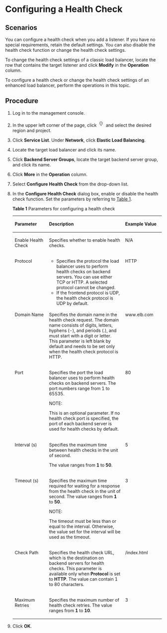 # Configuring a Health Check<a name="EN-US_TOPIC_0164706630"></a>

## Scenarios<a name="section1121010331536"></a>

You can configure a health check when you add a listener. If you have no special requirements, retain the default settings. You can also disable the health check function or change the health check settings.

To change the health check settings of a classic load balancer, locate the row that contains the target listener and click  **Modify**  in the  **Operation**  column.

To configure a health check or change the health check settings of an enhanced load balancer, perform the operations in this topic.

## Procedure<a name="section126005588310"></a>

1.  Log in to the management console.
2.  In the upper left corner of the page, click  ![](figures/en-us_image_0164706646.png)  and select the desired region and project.
3.  Click  **Service List**. Under  **Network**, click  **Elastic Load Balancing**.
4.  Locate the target load balancer and click its name.
5.  Click  **Backend Server Groups**, locate the target backend server group, and click its name.
6.  Click  **More**  in the  **Operation**  column.
7.  Select  **Configure Health Check**  from the drop-down list.
8.  In the  **Configure Health Check**  dialog box, enable or disable the health check function. Set the parameters by referring to  [Table 1](#table124201898534).

    **Table  1**  Parameters for configuring a health check

    <a name="table124201898534"></a>
    <table><thead align="left"><tr id="row1641417985317"><th class="cellrowborder" valign="top" width="23%" id="mcps1.2.4.1.1"><p id="p1741415965319"><a name="p1741415965319"></a><a name="p1741415965319"></a><strong id="b898016262017"><a name="b898016262017"></a><a name="b898016262017"></a>Parameter</strong></p>
    </th>
    <th class="cellrowborder" valign="top" width="51%" id="mcps1.2.4.1.2"><p id="p134141496538"><a name="p134141496538"></a><a name="p134141496538"></a><strong id="b15852146101315"><a name="b15852146101315"></a><a name="b15852146101315"></a>Description</strong></p>
    </th>
    <th class="cellrowborder" valign="top" width="26%" id="mcps1.2.4.1.3"><p id="p114141794530"><a name="p114141794530"></a><a name="p114141794530"></a><strong id="b8401841202"><a name="b8401841202"></a><a name="b8401841202"></a>Example Value</strong></p>
    </th>
    </tr>
    </thead>
    <tbody><tr id="row1941509125312"><td class="cellrowborder" valign="top" width="23%" headers="mcps1.2.4.1.1 "><p id="p174155905311"><a name="p174155905311"></a><a name="p174155905311"></a>Enable Health Check</p>
    </td>
    <td class="cellrowborder" valign="top" width="51%" headers="mcps1.2.4.1.2 "><p id="p15415195533"><a name="p15415195533"></a><a name="p15415195533"></a>Specifies whether to enable health checks.</p>
    </td>
    <td class="cellrowborder" valign="top" width="26%" headers="mcps1.2.4.1.3 "><p id="p541519155318"><a name="p541519155318"></a><a name="p541519155318"></a>N/A</p>
    </td>
    </tr>
    <tr id="row44158910530"><td class="cellrowborder" valign="top" width="23%" headers="mcps1.2.4.1.1 "><p id="p184153920531"><a name="p184153920531"></a><a name="p184153920531"></a>Protocol</p>
    </td>
    <td class="cellrowborder" valign="top" width="51%" headers="mcps1.2.4.1.2 "><a name="ul1941518935311"></a><a name="ul1941518935311"></a><ul id="ul1941518935311"><li>Specifies the protocol the load balancer uses to perform health checks on backend servers. You can use either TCP or HTTP. A selected protocol cannot be changed.</li><li>If the frontend protocol is UDP, the health check protocol is UDP by default.</li></ul>
    </td>
    <td class="cellrowborder" valign="top" width="26%" headers="mcps1.2.4.1.3 "><p id="p741518914531"><a name="p741518914531"></a><a name="p741518914531"></a>HTTP</p>
    </td>
    </tr>
    <tr id="row74169955315"><td class="cellrowborder" valign="top" width="23%" headers="mcps1.2.4.1.1 "><p id="p8415159185317"><a name="p8415159185317"></a><a name="p8415159185317"></a>Domain Name</p>
    </td>
    <td class="cellrowborder" valign="top" width="51%" headers="mcps1.2.4.1.2 "><p id="p0415109125316"><a name="p0415109125316"></a><a name="p0415109125316"></a>Specifies the domain name in the health check request. The domain name consists of digits, letters, hyphens (-), and periods (.), and must start with a digit or letter. This parameter is left blank by default and needs to be set only when the health check protocol is HTTP.</p>
    </td>
    <td class="cellrowborder" valign="top" width="26%" headers="mcps1.2.4.1.3 "><p id="p941614910531"><a name="p941614910531"></a><a name="p941614910531"></a>www.elb.com</p>
    </td>
    </tr>
    <tr id="row941639115316"><td class="cellrowborder" valign="top" width="23%" headers="mcps1.2.4.1.1 "><p id="p154163918539"><a name="p154163918539"></a><a name="p154163918539"></a>Port</p>
    </td>
    <td class="cellrowborder" valign="top" width="51%" headers="mcps1.2.4.1.2 "><p id="p1941659135311"><a name="p1941659135311"></a><a name="p1941659135311"></a>Specifies the port the load balancer uses to perform health checks on backend servers. The port numbers range from 1 to 65535.</p>
    <div class="note" id="note1641616913534"><a name="note1641616913534"></a><a name="note1641616913534"></a><span class="notetitle"> NOTE: </span><div class="notebody"><p id="p14416492538"><a name="p14416492538"></a><a name="p14416492538"></a>This is an optional parameter. If no health check port is specified, the port of each backend server is used for health checks by default.</p>
    </div></div>
    </td>
    <td class="cellrowborder" valign="top" width="26%" headers="mcps1.2.4.1.3 "><p id="p114161199530"><a name="p114161199530"></a><a name="p114161199530"></a>80</p>
    </td>
    </tr>
    <tr id="row641711935319"><td class="cellrowborder" valign="top" width="23%" headers="mcps1.2.4.1.1 "><p id="p184163913537"><a name="p184163913537"></a><a name="p184163913537"></a>Interval (s)</p>
    </td>
    <td class="cellrowborder" valign="top" width="51%" headers="mcps1.2.4.1.2 "><p id="p1941614985312"><a name="p1941614985312"></a><a name="p1941614985312"></a>Specifies the maximum time between health checks in the unit of second.</p>
    <p id="p54161797531"><a name="p54161797531"></a><a name="p54161797531"></a>The value ranges from <strong id="b7952201203"><a name="b7952201203"></a><a name="b7952201203"></a>1</strong> to <strong id="b9961205201"><a name="b9961205201"></a><a name="b9961205201"></a>50</strong>.</p>
    </td>
    <td class="cellrowborder" valign="top" width="26%" headers="mcps1.2.4.1.3 "><p id="p1417209155312"><a name="p1417209155312"></a><a name="p1417209155312"></a>5</p>
    </td>
    </tr>
    <tr id="row541759195312"><td class="cellrowborder" valign="top" width="23%" headers="mcps1.2.4.1.1 "><p id="p9417179185316"><a name="p9417179185316"></a><a name="p9417179185316"></a>Timeout (s)</p>
    </td>
    <td class="cellrowborder" valign="top" width="51%" headers="mcps1.2.4.1.2 "><p id="p7417149135320"><a name="p7417149135320"></a><a name="p7417149135320"></a>Specifies the maximum time required for waiting for a response from the health check in the unit of second. The value ranges from <strong id="b187021821182014"><a name="b187021821182014"></a><a name="b187021821182014"></a>1</strong> to <strong id="b17703112114209"><a name="b17703112114209"></a><a name="b17703112114209"></a>50</strong>.</p>
    <div class="note" id="note193801236164215"><a name="note193801236164215"></a><a name="note193801236164215"></a><span class="notetitle"> NOTE: </span><div class="notebody"><p id="p7380436174211"><a name="p7380436174211"></a><a name="p7380436174211"></a>The timeout must be less than or equal to the interval. Otherwise, the value set for the interval will be used as the timeout.</p>
    </div></div>
    </td>
    <td class="cellrowborder" valign="top" width="26%" headers="mcps1.2.4.1.3 "><p id="p194173975319"><a name="p194173975319"></a><a name="p194173975319"></a>3</p>
    </td>
    </tr>
    <tr id="row541714916532"><td class="cellrowborder" valign="top" width="23%" headers="mcps1.2.4.1.1 "><p id="p15417394539"><a name="p15417394539"></a><a name="p15417394539"></a>Check Path</p>
    </td>
    <td class="cellrowborder" valign="top" width="51%" headers="mcps1.2.4.1.2 "><p id="p1741712913533"><a name="p1741712913533"></a><a name="p1741712913533"></a>Specifies the health check URL, which is the destination on backend servers for health checks. This parameter is available only when <strong id="b16291122462011"><a name="b16291122462011"></a><a name="b16291122462011"></a>Protocol</strong> is set to <strong id="b3291182462019"><a name="b3291182462019"></a><a name="b3291182462019"></a>HTTP</strong>. The value can contain 1 to 80 characters.</p>
    </td>
    <td class="cellrowborder" valign="top" width="26%" headers="mcps1.2.4.1.3 "><p id="p4417119195313"><a name="p4417119195313"></a><a name="p4417119195313"></a>/index.html</p>
    </td>
    </tr>
    <tr id="row1941749175315"><td class="cellrowborder" valign="top" width="23%" headers="mcps1.2.4.1.1 "><p id="p64172912539"><a name="p64172912539"></a><a name="p64172912539"></a>Maximum Retries</p>
    </td>
    <td class="cellrowborder" valign="top" width="51%" headers="mcps1.2.4.1.2 "><p id="p2041799135312"><a name="p2041799135312"></a><a name="p2041799135312"></a>Specifies the maximum number of health check retries. The value ranges from <strong id="b92049272203"><a name="b92049272203"></a><a name="b92049272203"></a>1</strong> to <strong id="b1205152716209"><a name="b1205152716209"></a><a name="b1205152716209"></a>10</strong>.</p>
    </td>
    <td class="cellrowborder" valign="top" width="26%" headers="mcps1.2.4.1.3 "><p id="p44171975318"><a name="p44171975318"></a><a name="p44171975318"></a>3</p>
    </td>
    </tr>
    </tbody>
    </table>

9.  Click  **OK**.

